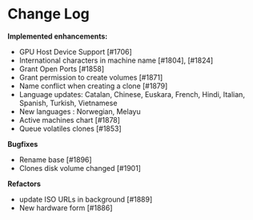 # Change Log

**Implemented enhancements:**

- GPU Host Device Support [\#1706]
- International characters in machine name [\#1804], [\#1824]
- Grant Open Ports [\#1858]
- Grant permission to create volumes [\#1871]
- Name conflict when creating a clone [\#1879]
- Language updates: Catalan, Chinese, Euskara, French, Hindi, Italian, Spanish, Turkish, Vietnamese
- New languages : Norwegian, Melayu
- Active machines chart [\#1878]
- Queue volatiles clones [\#1853]


**Bugfixes**

- Rename base [\#1896]
- Clones disk volume changed [\#1901]

**Refactors**

- update ISO URLs in background [\#1889]
- New hardware form [\#1886]
